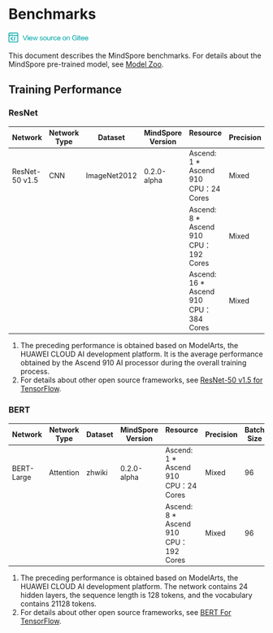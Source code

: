 # Benchmarks

<a href="https://gitee.com/mindspore/docs/blob/master/docs/source_en/benchmark.md" target="_blank"><img src="./_static/logo_source.png"></a>

This document describes the MindSpore benchmarks. 
For details about the MindSpore pre-trained model, see [Model Zoo](https://gitee.com/mindspore/mindspore/tree/master/mindspore/model_zoo).

## Training Performance

### ResNet

| Network |     Network Type | Dataset | MindSpore Version | Resource &nbsp; &nbsp; &nbsp; &nbsp; &nbsp; &nbsp; &nbsp; &nbsp; | Precision | Batch Size | Throughput | Speedup |
| --- | --- | --- | --- | --- | --- | --- | --- | --- |
| ResNet-50 v1.5 | CNN | ImageNet2012 | 0.2.0-alpha | Ascend: 1 * Ascend 910 </br> CPU：24 Cores | Mixed | 32 | 1787 images/sec | - |
|  |  |  |  | Ascend: 8 * Ascend 910 </br> CPU：192 Cores | Mixed | 32 | 13689 images/sec | 0.95 |
|  |  |  |  | Ascend: 16 * Ascend 910 </br> CPU：384 Cores | Mixed | 32 | 27090 images/sec | 0.94 |

1. The preceding performance is obtained based on ModelArts, the HUAWEI CLOUD AI development platform. It is the average performance obtained by the Ascend 910 AI processor during the overall training process. 
2. For details about other open source frameworks, see [ResNet-50 v1.5 for TensorFlow](https://github.com/NVIDIA/DeepLearningExamples/tree/master/TensorFlow/Classification/RN50v1.5#nvidia-dgx-2-16x-v100-32g).

### BERT

| Network |	Network Type | Dataset | MindSpore Version | Resource &nbsp; &nbsp; &nbsp; &nbsp; &nbsp; &nbsp; &nbsp; &nbsp; | Precision | Batch Size | Throughput |  Speedup |
| --- | --- | --- | --- | --- | --- | --- | --- | --- |
| BERT-Large | Attention | zhwiki | 0.2.0-alpha | Ascend: 1 * Ascend 910 </br> CPU：24 Cores | Mixed | 96 | 210 sentences/sec | - |
|  |  |  |  | Ascend: 8 * Ascend 910 </br> CPU：192 Cores | Mixed | 96 | 1613 sentences/sec | 0.96 |

1. The preceding performance is obtained based on ModelArts, the HUAWEI CLOUD AI development platform. The network contains 24 hidden layers, the sequence length is 128 tokens, and the vocabulary contains 21128 tokens.   
2. For details about other open source frameworks, see [BERT For TensorFlow](https://github.com/NVIDIA/DeepLearningExamples/tree/master/TensorFlow/LanguageModeling/BERT).